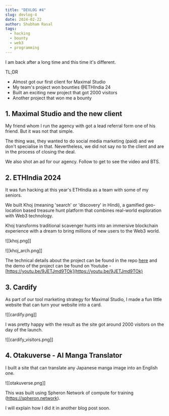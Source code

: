```yaml
---
title: "DEVLOG #4"
slug: devlog-4
date: 2024-02-22
author: Shubham Rasal
tags:
  - hacking
  - bounty
  - web3
  - programming
---
```

I am back after a long time and this time it's different.

TL;DR

- Almost got our first client for Maximal Studio
- My team's project won bounties @ETHIndia 24
- Built an exciting new project that got 2000 visitors
- Another project that won me a bounty

## 1. Maximal Studio and the new client

My friend whom I run the agency with got a lead referral form one of his friend. But it was not that simple. 

The thing was, they wanted to do social media marketing (paid) and we don't specialise in that. Nevertheless, we did not say no to the client and are in the process of closing the deal.

We also shot an ad for our agency. Follow to get to see the video and BTS.

## 2. ETHIndia 2024

It was fun hacking at this year's ETHIndia as a team with some of my seniors. 

We built Khoj (meaning 'search' or 'discovery' in Hindi), a gamified geo-location based treasure hunt platform that combines real-world exploration with Web3 technology. 

Khoj transforms traditional scavenger hunts into an immersive blockchain experience with a dream to bring millions of new users to the Web3 world.

![[khoj.png]]

![[khoj_arch.png]]

The technical details about the project can be found in the repo [here](https://github.com/marcdhi/Khoj) and the demo of the project can be found on Youtube - [https://youtu.be/9JETJmd9TOk](https://youtu.be/9JETJmd9TOk)


## 3. Cardify

As part of our tool marketing strategy for Maximal Studio, I made a fun little website that can turn your website into a card.

![[cardify.png]]

I was pretty happy with the result as the site got around 2000 visitors on the day of the launch. 

![[cardify_visitors.png]]

## 4. Otakuverse - AI Manga Translator

I built a site that can translate any Japanese manga image into an English one. 

![[otakuverse.png]]

This was built using Spheron Network of compute for training (https://spheron.network).

I will explain how I did it in another blog post soon.
